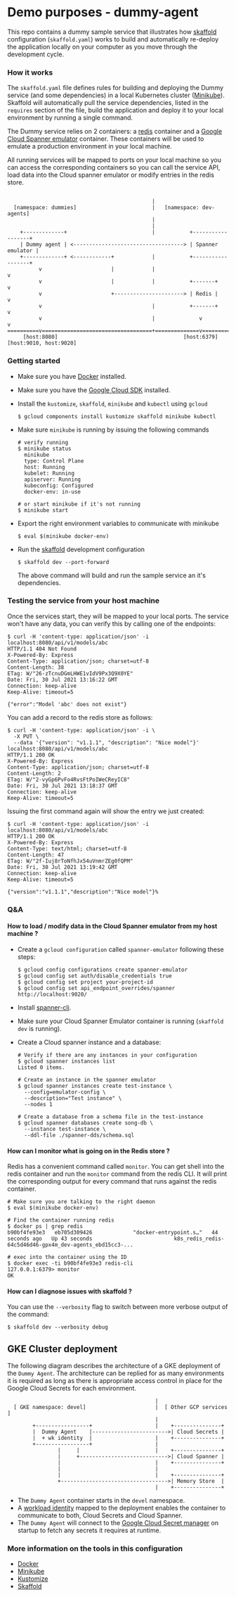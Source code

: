 # Demo purposes - dummy-agent

This repo contains a dummy sample service that illustrates how [skaffold][skaffold] configuration (`skaffold.yaml`) works to build and automatically re-deploy the application locally on your computer as you move through the development cycle. 

### How it works

The `skaffold.yaml` file defines rules for building and deploying the Dummy service (and some dependencies) in a local Kubernetes cluster ([Minikube][minikube]). Skaffold will automatically pull the service dependencies, listed in the `requires` section of the file, build the application and deploy it to your local environment by running a single command. 

The Dummy service relies on 2 containers: a [redis][redis] container and a [Google Cloud Spanner emulator][spanner-emulator] container. These containers will be used to emulate a production environment in your local machine. 

All running services will be mapped to ports on your local machine so you can access the corresponding containers so you can call the service API, load data into the Cloud spanner emulator or modify entries in the redis store.

```text
  
                                              |
  [namespace: dummies]                        |   [namespace: dev-agents]
                                              |
                                              |
    +-------------+                           |           +------------------+
    | Dummy agent | <-----------------------------------> | Spanner emulator |
    +-------------+ <------------+            |           +------------------+
          v                      |            |                            v
          v                      |            |           +-------+        v
          v                      +----------------------> | Redis |        v
          v                                   |           +-------+        v
          v                                   |              v             v
==========v===================================+==============v=============v=================
     [host:8080]                                        [host:6379]   [host:9010, host:9020]
```

### Getting started
* Make sure you have [Docker][docker-install] installed.
* Make sure you have the [Google Cloud SDK][gcloud-sdk] installed.
* Install the `kustomize`, `skaffold`, `minikube` and `kubectl` using `gcloud`
    ```console
    $ gcloud components install kustomize skaffold minikube kubectl
    ```
* Make sure `minikube` is running by issuing the following commands
    ```console 
    # verify running
    $ minikube status
      minikube
      type: Control Plane
      host: Running
      kubelet: Running
      apiserver: Running
      kubeconfig: Configured
      docker-env: in-use

    # or start minikube if it's not running
    $ minikube start
    ```
* Export the right environment variables to communicate with minikube 
    ```console
    $ eval $(minikube docker-env)
    ```

* Run the [skaffold][skaffold] development configuration 
    ```console
    $ skaffold dev --port-forward
    ```

    The above command will build and run the sample service an it's dependencies.

### Testing the service from your host machine

Once the services start, they will be mapped to your local ports. The service won't have any data, you can verify this by calling one of the endpoints:

```console
$ curl -H 'content-type: application/json' -i localhost:8080/api/v1/models/abc
HTTP/1.1 404 Not Found
X-Powered-By: Express
Content-Type: application/json; charset=utf-8
Content-Length: 38
ETag: W/"26-zTcnuDGmLHWE1vIdV9Px3Q9X0YE"
Date: Fri, 30 Jul 2021 13:16:22 GMT
Connection: keep-alive
Keep-Alive: timeout=5

{"error":"Model 'abc' does not exist"}
```

You can add a record to the redis store as follows:

```console
$ curl -H 'content-type: application/json' -i \
  -X PUT \
  --data '{"version": "v1.1.1", "description": "Nice model"}' localhost:8080/api/v1/models/abc
HTTP/1.1 200 OK
X-Powered-By: Express
Content-Type: application/json; charset=utf-8
Content-Length: 2
ETag: W/"2-vyGp6PvFo4RvsFtPoIWeCReyIC8"
Date: Fri, 30 Jul 2021 13:18:37 GMT
Connection: keep-alive
Keep-Alive: timeout=5
```

Issuing the first command again will show the entry we just created:

```console
$ curl -H 'content-type: application/json' -i localhost:8080/api/v1/models/abc
HTTP/1.1 200 OK
X-Powered-By: Express
Content-Type: text/html; charset=utf-8
Content-Length: 47
ETag: W/"2f-Iuj8rToNfhJx54uVnmrZEg0fQPM"
Date: Fri, 30 Jul 2021 13:19:42 GMT
Connection: keep-alive
Keep-Alive: timeout=5

{"version":"v1.1.1","description":"Nice model"}%
```

### Q&A

#### How to load / modify data in the Cloud Spanner emulator from my host machine ?

* Create a `gcloud configuration` called `spanner-emulator` following these steps:
    ```console
    $ gcloud config configurations create spanner-emulator
    $ gcloud config set auth/disable_credentials true
    $ gcloud config set project your-project-id
    $ gcloud config set api_endpoint_overrides/spanner http://localhost:9020/
    ```

* Install [spanner-cli][spanner-cli].
* Make sure your Cloud Spanner Emulator container is running (`skaffold dev` is running).
* Create a Cloud spanner instance and a database:
    ```console
    # Verify if there are any instances in your configuration
    $ gcloud spanner instances list
    Listed 0 items.

    # Create an instance in the spanner emulator
    $ gcloud spanner instances create test-instance \
      --config=emulator-config \
      --description="Test instance" \
      --nodes 1

    # Create a database from a schema file in the test-instance
    $ gcloud spanner databases create song-db \
      --instance test-instance \
      --ddl-file ./spanner-dds/schema.sql
    ```

#### How can I monitor what is going on in the Redis store ? 

Redis has a convenient command called `monitor`. You can get shell into the redis container and run the `monitor` command from the redis CLI. It will print the corresponding output for every command that runs against the redis container.

```console
# Make sure you are talking to the right daemon
$ eval $(minikube docker-env)

# Find the container running redis
$ docker ps | grep redis
b90bf4fe93e3   eb705d309426             "docker-entrypoint.s…"   44 seconds ago   Up 43 seconds                          k8s_redis_redis-64c5d46d46-gpx4m_dev-agents_ebd15cc3-...

# exec into the container using the ID
$ docker exec -ti b90bf4fe93e3 redis-cli
127.0.0.1:6379> monitor
OK
```

#### How can I diagnose issues with skaffold ?

You can use the `--verbosity` flag to switch between more verbose output of the command:

```console
$ skaffold dev --verbosity debug
```

## GKE Cluster deployment

The following diagram describes the architecture of a GKE deployment of the `Dummy Agent`. The architecture can be replied for as many environments it is required as long as there is appropriate access control in place for the Google Cloud Secrets for each environment.

```text
                                               |
  [ GKE namespace: devel]                      |  [ Other GCP services ] 
                                               |
        +-----------------+                    |    +---------------+
        |  Dummy Agent    |------------------------>| Cloud Secrets |
        |  + wk identity  |                    |    +---------------+
        +-----------------+                    |
                |     |                        |    +---------------+
                |     +---------------------------->| Cloud Spanner |
                |                              |    +---------------+
                |                              |
                |                              |    +---------------+
                +---------------------------------->| Memory Store  |
                                               |    +---------------+
```

* The `Dummy Agent` container starts in the `devel` namespace.
* A [workload identity][k8s-workload-identity] mapped to the deployment enables the container to communicate to both, Cloud Secrets and Cloud Spanner.
* The `Dummy Agent` will connect to the [Google Cloud Secret manager][gcloud-secret-manager] on startup to fetch any secrets it requires at runtime.


### More information on the tools in this configuration

* [Docker][docker-install]
* [Minikube][minikube]
* [Kustomize][kustomize-install]
* [Skaffold][skaffold-install]


[gcloud-sdk]: https://cloud.google.com/sdk/docs/install
[gcloud-secret-manager]: https://cloud.google.com/secret-manager
[docker-install]: https://docs.docker.com/get-docker/
[kustomize-install]: https://kubectl.docs.kubernetes.io/installation/kustomize/
[minikube]: https://minikube.sigs.k8s.io/docs/start/
[redis]: https://redis.io/
[skaffold]: https://skaffold.dev
[skaffold-install]: https://skaffold.dev/docs/install/
[spanner-cli]: https://github.com/cloudspannerecosystem/spanner-cli
[spanner-emulator]: https://cloud.google.com/spanner/docs/emulator
[k8s-workload-identity]: https://cloud.google.com/kubernetes-engine/docs/how-to/workload-identity
